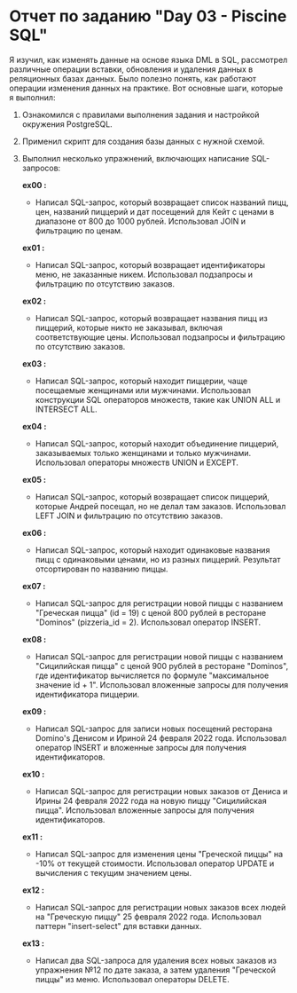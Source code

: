# Отчет по заданию "Day 03 - Piscine SQL"

Я изучил, как изменять данные на основе языка DML в SQL, рассмотрел различные операции вставки, обновления и удаления данных в реляционных базах данных. Было полезно понять, как работают операции изменения данных на практике. Вот основные шаги, которые я выполнил:

1. Ознакомился с правилами выполнения задания и настройкой окружения PostgreSQL.
2. Применил скрипт для создания базы данных с нужной схемой.
3. Выполнил несколько упражнений, включающих написание SQL-запросов:

   **ex00 :**
    - Написал SQL-запрос, который возвращает список названий пицц, цен, названий пиццерий и дат посещений для Кейт с ценами в диапазоне от 800 до 1000 рублей. Использовал JOIN и фильтрацию по ценам.

   **ex01 :**
    - Написал SQL-запрос, который возвращает идентификаторы меню, не заказанные никем. Использовал подзапросы и фильтрацию по отсутствию заказов.

   **ex02 :**
    - Написал SQL-запрос, который возвращает названия пицц из пиццерий, которые никто не заказывал, включая соответствующие цены. Использовал подзапросы и фильтрацию по отсутствию заказов.

   **ex03 :**
    - Написал SQL-запрос, который находит пиццерии, чаще посещаемые женщинами или мужчинами. Использовал конструкции SQL операторов множеств, такие как UNION ALL и INTERSECT ALL.

   **ex04 :**
    - Написал SQL-запрос, который находит объединение пиццерий, заказываемых только женщинами и только мужчинами. Использовал операторы множеств UNION и EXCEPT.

   **ex05 :**
    - Написал SQL-запрос, который возвращает список пиццерий, которые Андрей посещал, но не делал там заказов. Использовал LEFT JOIN и фильтрацию по отсутствию заказов.

   **ex06 :**
    - Написал SQL-запрос, который находит одинаковые названия пицц с одинаковыми ценами, но из разных пиццерий. Результат отсортирован по названию пиццы.

   **ex07 :**
    - Написал SQL-запрос для регистрации новой пиццы с названием "Греческая пицца" (id = 19) с ценой 800 рублей в ресторане "Dominos" (pizzeria_id = 2). Использовал оператор INSERT.

   **ex08 :**
    - Написал SQL-запрос для регистрации новой пиццы с названием "Сицилийская пицца" с ценой 900 рублей в ресторане "Dominos", где идентификатор вычисляется по формуле "максимальное значение id + 1". Использовал вложенные запросы для получения идентификатора пиццерии.

   **ex09 :**
    - Написал SQL-запрос для записи новых посещений ресторана Domino's Денисом и Ириной 24 февраля 2022 года. Использовал оператор INSERT и вложенные запросы для получения идентификаторов.

   **ex10 :**
    - Написал SQL-запрос для регистрации новых заказов от Дениса и Ирины 24 февраля 2022 года на новую пиццу "Сицилийская пицца". Использовал вложенные запросы для получения идентификаторов.

   **ex11 :**
    - Написал SQL-запрос для изменения цены "Греческой пиццы" на -10% от текущей стоимости. Использовал оператор UPDATE и вычисления с текущим значением цены.

   **ex12 :**
    - Написал SQL-запрос для регистрации новых заказов всех людей на "Греческую пиццу" 25 февраля 2022 года. Использовал паттерн "insert-select" для вставки данных.

   **ex13 :**
    - Написал два SQL-запроса для удаления всех новых заказов из упражнения №12 по дате заказа, а затем удаления "Греческой пиццы" из меню. Использовал операторы DELETE.